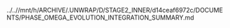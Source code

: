 ../..//mnt/h/ARCHIVE/.UNWRAP/D/STAGE2_INNER/d14ceaf6972c/DOCUMENTS/PHASE_OMEGA_EVOLUTION_INTEGRATION_SUMMARY.md